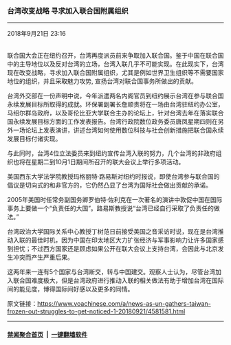 ### 台湾改变战略 寻求加入联合国附属组织
------------------------

<div class="published">
 <span class="date" title="中国时间">
  <time datetime="2018-09-21T23:16:55+08:00">
   2018年9月21日 23:16
  </time>
 </span>
</div>
<br/>
<div class="wsw">
 <p>
  联合国大会正在纽约召开，台湾再度派员前来争取加入联合国。鉴于中国在联合国中的主导地位以及反对台湾的立场，台湾入联几乎不可能实现。在此现实下，台湾现在改变战略，寻求加入联合国附属组织，尤其是例如世界卫生组织等不需要国家地位的组织，并且采取魅力攻势, 宣扬台湾对联合国事务所做出的贡献。
 </p>
 <p>
  台湾外交部在一份声明中说，今年派遣两名内阁官员到纽约展示台湾在参与联合国永续发展目标所取得的成就。环保署副署长詹顺贵将在一场由台湾驻纽约办公室，马绍尔群岛政府，以及哥伦比亚大学联合主办的论坛上，针对台湾去年在落实联合国永续发展目标方面的工作发表报告。台湾行政院数位政务委员唐凤星期四则在另外一场论坛上发表演讲，讲述台湾如何使用数位科技与社会创新措施把联合国永续发展目标付诸实现。
 </p>
 <p>
  与此同时，台湾4位立法委员来到纽约宣传台湾入联的努力，几个台湾的非政府组织也将在星期二到10月1日期间所召开的联大会议上举行多项活动。
 </p>
 <p>
  美国西东大学法学院教授玛格丽特·路易斯对纽约时报说，即使台湾参与联合国的倡议是切向式的和非官方的，它仍然凸显了台湾为国际社会做出贡献的承诺。
 </p>
 <p>
  2005年美国时任常务副国务卿罗伯特·佐利克在一次著名的演讲中敦促中国在国际事务上要做一个“负责任的大国”。路易斯教授说“台湾已经自行采取了负责任的做法。”
 </p>
 <p>
  台湾政治大学国际关系中心教授丁树范日前接受美国之音采访时说，现在是台湾推动入联的最佳时机，因为中国在印太地区大力扩张经济与军事影响力让许多国家感到担忧；不过西方国家还是顾虑如果公开在联大会议上支持台湾，会因此与北京发生冲突而产生严重后果。
 </p>
 <p>
  这两年来一连有5个国家与台湾断交，转与中国建交。观察人士认为，尽管台湾加入联合国难度极大，但是台湾政府进行推动入联的相关做法有助于增加台湾在国际间的能见度，博得国际间好感以及更多的同情。
 </p>
</div>

原文链接：https://www.voachinese.com/a/news-as-un-gathers-taiwan-frozen-out-struggles-to-get-noticed-1-20180921/4581581.html


------------------------
#### [禁闻聚合首页](https://github.com/gfw-breaker/banned-news/blob/master/README.md) &nbsp;|&nbsp;  [一键翻墙软件](https://github.com/gfw-breaker/nogfw/blob/master/README.md)